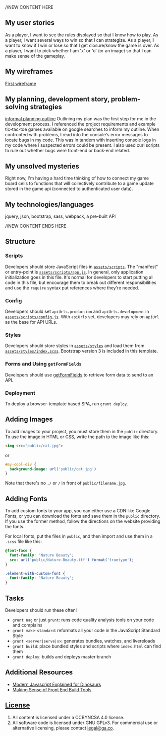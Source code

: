 //NEW CONTENT HERE 

## My user stories
As a player, I want to see the rules displayed so that I know how to play.
As a player, I want several ways to win so that I can strategize.
As a player, I want to know if I win or lose so that I get closure/know the game is over.
As a player, I want to pick whether I am 'x' or 'o' (or an image) so that I can make sense of the gameplay.

## My wireframes
[First wireframe](https://imgur.com/tH0a56P)


## My planning, development story, problem-solving strategies
[informal planning outline](https://imgur.com/FHhiRQS)
Outlining my plan was the first step for me in the development process. I referenced the project requirements and example tic-tac-toe games available on google searches to inform my outline. When confronted with problems, I read into the console's error messages to locate bugs in my code. This was in tandem with inserting console logs in my code where I suspected errors could be present. I also used curl scripts to rule out whether bugs were front-end or back-end related. 

## My unsolved mysteries
Right now, I'm having a hard time thinking of how to connect my game board cells to functions that will collectively contribute to a game update stored in the game api (connected to authenticated user data).

## My technologies/languages
jquery, json, bootstrap, sass, webpack, a pre-built API

//NEW CONTENT ENDS HERE
## Structure

### Scripts

Developers should store JavaScript files in [`assets/scripts`](assets/scripts).
The "manifest" or entry-point is
[`assets/scripts/app.js`](assets/scripts/app.js). In general, only
application initialization goes in this file. It's normal for developers to
start putting all code in this file, but encourage them to break out different
responsibilities and use the `require` syntax put references where they're
needed.

### Config

Developers should set `apiUrls.production` and `apiUrls.development` in
[`assets/scripts/config.js`](assets/scripts/config.js).  With
`apiUrls` set, developers may rely on `apiUrl` as the base for API
URLs.

### Styles

Developers should store styles in [`assets/styles`](assets/styles) and load them
from [`assets/styles/index.scss`](assets/styles/index.scss). Bootstrap version 3 is
included in this template.

### Forms and Using `getFormFields`

Developers should use [getFormFields](get-form-fields.md) to retrieve form data
to send to an API.

### Deployment

To deploy a browser-template based SPA, run `grunt deploy`.

## Adding Images

To add images to your project, you must store them in the `public` directory.
To use the image in HTML or CSS, write the path to the image like this:

```html
<img src="public/cat.jpg">
```
or
```css
#my-cool-div {
  background-image: url('public/cat.jpg')
}
```

Note that there's no `./` or `/` in front of `public/filename.jpg`.

## Adding Fonts

To add custom fonts to your app, you can either use a CDN like Google Fonts, or
you can download the fonts and save them in the `public` directory. If you use
the former method, follow the directions on the website providing the fonts.

For local fonts, put the files in `public`, and then import and use them in a
`.scss` file like this:

```scss
@font-face {
  font-family: 'Nature Beauty';
  src: url('public/Nature-Beauty.ttf') format('truetype');
}

.element-with-custom-font {
  font-family: 'Nature Beauty';
}
```

## Tasks

Developers should run these often!

- `grunt nag` or just `grunt`: runs code quality analysis tools on your code
    and complains
- `grunt make-standard`: reformats all your code in the JavaScript Standard Style
- `grunt <server|serve|s>`: generates bundles, watches, and livereloads
- `grunt build`: place bundled styles and scripts where `index.html` can find
    them
- `grunt deploy`: builds and deploys master branch


## Additional Resources

- [Modern Javascript Explained for Dinosaurs](https://medium.com/@peterxjang/modern-javascript-explained-for-dinosaurs-f695e9747b70)
- [Making Sense of Front End Build Tools](https://medium.freecodecamp.org/making-sense-of-front-end-build-tools-3a1b3a87043b)

## [License](LICENSE)

1. All content is licensed under a CC­BY­NC­SA 4.0 license.
1. All software code is licensed under GNU GPLv3. For commercial use or
    alternative licensing, please contact legal@ga.co.

